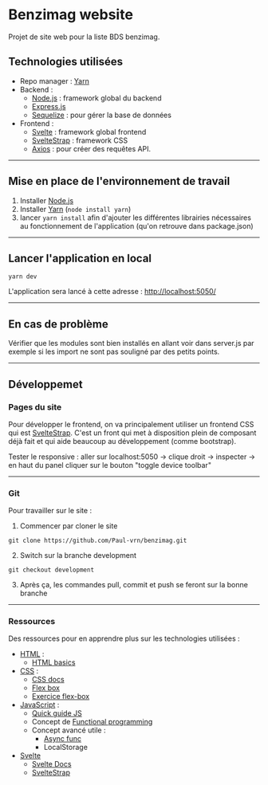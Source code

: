 
# Benzimag website

Projet de site web pour la liste BDS benzimag.

## Technologies utilisées

* Repo manager : [Yarn](https://yarnpkg.com/)
* Backend :
  * [Node.js](https://nodejs.org/fr) : framework global du backend
  * [Express.js](https://expressjs.com/fr)
  * [Sequelize](https://sequelize.org/) : pour gérer la base de données
* Frontend :
  * [Svelte](https://svelte.dev) : framework global frontend
  * [SvelteStrap](https://sveltestrap.js.org/) : framework CSS
  * [Axios](https://github.com/axios/axios) : pour créer des requêtes API.

---

## Mise en place de l'environnement de travail

1. Installer [Node.js](https://nodejs.org/fr)
2. Installer [Yarn](https://yarnpkg.com/) (`node install yarn`)
3. lancer `yarn install` afin d'ajouter les différentes librairies nécessaires au fonctionnement de l'application (qu'on retrouve dans package.json)

---

## Lancer l'application en local

```{bash}
yarn dev
```

L'application sera lancé à cette adresse : <http://localhost:5050/>

---

## En cas de problème

Vérifier que les modules sont bien installés en allant voir dans server.js par exemple si les import ne sont pas souligné par des petits points.

---

## Développemet

### Pages du site

Pour développer le frontend, on va principalement utiliser un frontend CSS qui est [SvelteStrap](https://sveltestrap.js.org/). C'est un front qui met à disposition plein de composant déjà fait et qui aide beaucoup au développement (comme bootstrap).

Tester le responsive : aller sur localhost:5050 -> clique droit -> inspecter -> en haut du panel cliquer sur le bouton "toggle device toolbar"

---

### Git

Pour travailler sur le site :

1. Commencer par cloner le site 

```{git}
git clone https://github.com/Paul-vrn/benzimag.git
```

2. Switch sur la branche development

```{git}
git checkout development
```

3. Après ça, les commandes pull, commit et push se feront sur la bonne branche

---

### Ressources

Des ressources pour en apprendre plus sur les technologies utilisées :

* [HTML](https://youtu.be/ok-plXXHlWw) :
  * [HTML basics](https://developer.mozilla.org/en-US/docs/Web/HTML)
* [CSS](https://www.youtube.com/watch?v=OEV8gMkCHXQ) :
  * [CSS docs](https://developer.mozilla.org/en-US/docs/Web/CSS)
  * [Flex box](https://www.youtube.com/watch?v=K74l26pE4YA)
  * [Exercice flex-box](https://flexboxfroggy.com/)
* [JavaScript](https://youtu.be/DHjqpvDnNGE) :
  * [Quick guide JS](https://www.youtube.com/watch?v=9emXNzqCKyg)
  * Concept de [Functional programming](https://fr.wikipedia.org/wiki/Programmation_fonctionnelle)
  * Concept avancé utile :
    * [Async func](https://www.youtube.com/watch?v=vn3tm0quoqE)
    * LocalStorage
* [Svelte](https://www.youtube.com/watch?v=rv3Yq-B8qp4)
  * [Svelte Docs](https://svelte.dev/docs)
  * [SvelteStrap](https://sveltestrap.js.org/)
